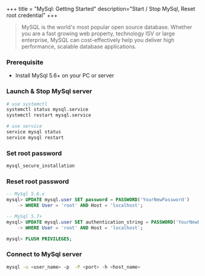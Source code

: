 +++
title = "MySql: Getting Started"
description="Start / Stop MySql, Reset root credential"
+++

> MySQL is the world's most popular open source database. Whether you are a fast growing web property, technology ISV or large enterprise, MySQL can cost-effectively help you deliver high performance, scalable database applications.

### Prerequisite

* Install MySql 5.6+ on your PC or server 



### Launch & Stop MySql server

```bash
# use systemctl
systemctl status mysql.service
systemctl restart mysql.service

# use service
service mysql status
service mysql restart 

```

### Set root password

```bash
mysql_secure_installation
```

### Reset root password

```sql
-- MySql 5.6.x
mysql> UPDATE mysql.user SET password = PASSWORD('YourNewPassword') 
    -> WHERE User = 'root' AND Host = 'localhost';

-- MySql 5.7+
mysql> UPDATE mysql.user SET authentication_string = PASSWORD('YourNewPassword') 
    -> WHERE User = 'root' AND Host = 'localhost'; 

mysql> FLUSH PRIVILEGES;

```


### Connect to MySql server

```bash
mysql -u <user_name> -p  -P <port> -h <host_name>
```


